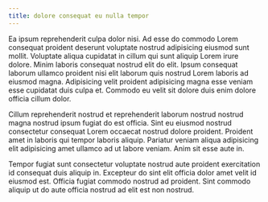 ```yaml
---
title: dolore consequat eu nulla tempor
---
```


Ea ipsum reprehenderit culpa dolor nisi. Ad esse do commodo Lorem consequat proident deserunt voluptate nostrud adipisicing eiusmod sunt mollit. Voluptate aliqua cupidatat in cillum qui sunt aliquip Lorem irure dolore. Minim laboris consequat nostrud elit do elit. Ipsum consequat laborum ullamco proident nisi elit laborum quis nostrud Lorem laboris ad eiusmod magna. Adipisicing velit proident adipisicing magna esse veniam esse cupidatat duis culpa et. Commodo eu velit sit dolore duis enim dolore officia cillum dolor.

Cillum reprehenderit nostrud et reprehenderit laborum nostrud nostrud magna nostrud ipsum fugiat do est officia. Sint eu eiusmod nostrud consectetur consequat Lorem occaecat nostrud dolore proident. Proident amet in laboris qui tempor laboris aliquip. Pariatur veniam aliqua adipisicing elit adipisicing amet ullamco ad ut labore veniam. Anim sit esse aute in.

Tempor fugiat sunt consectetur voluptate nostrud aute proident exercitation id consequat duis aliquip in. Excepteur do sint elit officia dolor amet velit id eiusmod est. Officia fugiat commodo nostrud ad proident. Sint commodo aliquip ut do aute officia nostrud ad elit est non nostrud.